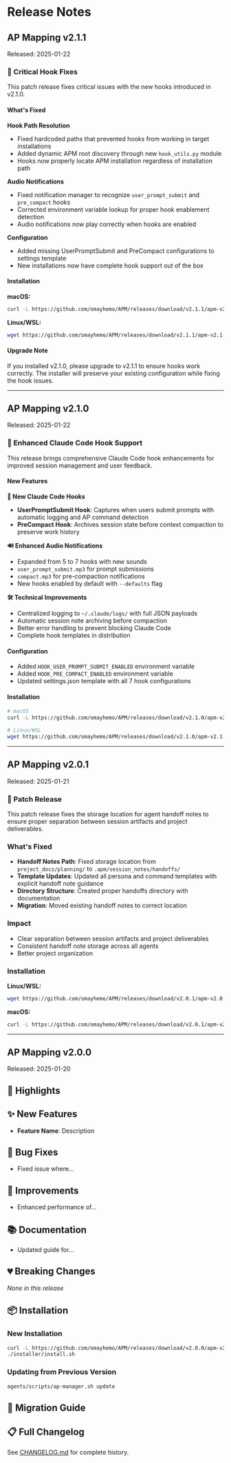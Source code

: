 # Release Notes

## AP Mapping v2.1.1

Released: 2025-01-22

### 🔧 Critical Hook Fixes

This patch release fixes critical issues with the new hooks introduced in v2.1.0.

#### What's Fixed

**Hook Path Resolution**
- Fixed hardcoded paths that prevented hooks from working in target installations
- Added dynamic APM root discovery through new `hook_utils.py` module
- Hooks now properly locate APM installation regardless of installation path

**Audio Notifications**
- Fixed notification manager to recognize `user_prompt_submit` and `pre_compact` hooks
- Corrected environment variable lookup for proper hook enablement detection
- Audio notifications now play correctly when hooks are enabled

**Configuration**
- Added missing UserPromptSubmit and PreCompact configurations to settings template
- New installations now have complete hook support out of the box

#### Installation

**macOS:**
```bash
curl -L https://github.com/omayhemo/APM/releases/download/v2.1.1/apm-v2.1.1.tar.gz | tar -xz && ./installer/install.sh
```

**Linux/WSL:**
```bash
wget https://github.com/omayhemo/APM/releases/download/v2.1.1/apm-v2.1.1.tar.gz && tar -xzf apm-v2.1.1.tar.gz && cd apm-v2.1.1 && ./installer/install.sh
```

#### Upgrade Note

If you installed v2.1.0, please upgrade to v2.1.1 to ensure hooks work correctly. The installer will preserve your existing configuration while fixing the hook issues.

---

## AP Mapping v2.1.0

Released: 2025-01-22

### 🎯 Enhanced Claude Code Hook Support

This release brings comprehensive Claude Code hook enhancements for improved session management and user feedback.

#### New Features

**🎯 New Claude Code Hooks**
- **UserPromptSubmit Hook**: Captures when users submit prompts with automatic logging and AP command detection
- **PreCompact Hook**: Archives session state before context compaction to preserve work history

**🔊 Enhanced Audio Notifications**
- Expanded from 5 to 7 hooks with new sounds
- `user_prompt_submit.mp3` for prompt submissions
- `compact.mp3` for pre-compaction notifications
- New hooks enabled by default with `--defaults` flag

**🛠️ Technical Improvements**
- Centralized logging to `~/.claude/logs/` with full JSON payloads
- Automatic session note archiving before compaction
- Better error handling to prevent blocking Claude Code
- Complete hook templates in distribution

#### Configuration
- Added `HOOK_USER_PROMPT_SUBMIT_ENABLED` environment variable
- Added `HOOK_PRE_COMPACT_ENABLED` environment variable
- Updated settings.json template with all 7 hook configurations

#### Installation
```bash
# macOS
curl -L https://github.com/omayhemo/APM/releases/download/v2.1.0/apm-v2.1.0.tar.gz | tar -xz && ./installer/install.sh

# Linux/WSL  
wget https://github.com/omayhemo/APM/releases/download/v2.1.0/apm-v2.1.0.tar.gz && tar -xzf apm-v2.1.0.tar.gz && cd apm-v2.1.0 && ./installer/install.sh
```

---

## AP Mapping v2.0.1

Released: 2025-01-21

### 🔧 Patch Release

This patch release fixes the storage location for agent handoff notes to ensure proper separation between session artifacts and project deliverables.

### What's Fixed

- **Handoff Notes Path**: Fixed storage location from `project_docs/planning/` to `.apm/session_notes/handoffs/`
- **Template Updates**: Updated all persona and command templates with explicit handoff note guidance
- **Directory Structure**: Created proper handoffs directory with documentation
- **Migration**: Moved existing handoff notes to correct location

### Impact

- Clear separation between session artifacts and project deliverables
- Consistent handoff note storage across all agents
- Better project organization

### Installation

**Linux/WSL:**
```bash
wget https://github.com/omayhemo/APM/releases/download/v2.0.1/apm-v2.0.1.tar.gz && tar -xzf apm-v2.0.1.tar.gz && cd apm-v2.0.1 && ./installer/install.sh
```

**macOS:**
```bash
curl -L https://github.com/omayhemo/APM/releases/download/v2.0.1/apm-v2.0.1.tar.gz | tar -xz && ./installer/install.sh
```

---

## AP Mapping v2.0.0

Released: 2025-01-20

## 🎉 Highlights

<!-- Brief summary of major changes in this release -->

## ✨ New Features

<!-- List new features with descriptions -->
- **Feature Name**: Description

## 🐛 Bug Fixes

<!-- List bug fixes -->
- Fixed issue where...

## 🔧 Improvements

<!-- List improvements -->
- Enhanced performance of...

## 📚 Documentation

<!-- Documentation updates -->
- Updated guide for...

## 💔 Breaking Changes

_None in this release_

<!-- OR list breaking changes with migration paths -->

## 📦 Installation

### New Installation

```bash
curl -L https://github.com/omayhemo/APM/releases/download/v2.0.0/apm-v2.0.0.tar.gz | tar -xz
./installer/install.sh
```

### Updating from Previous Version

```bash
agents/scripts/ap-manager.sh update
```

## 🔄 Migration Guide

<!-- If applicable, provide migration steps -->

## 📋 Full Changelog

See [CHANGELOG.md](https://github.com/omayhemo/APM/blob/main/CHANGELOG.md) for complete history.
